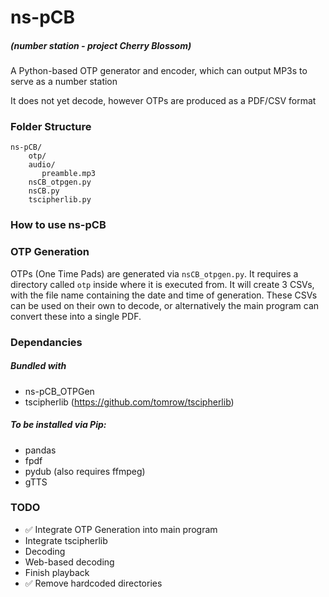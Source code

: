 # ns-pCB
##### (number station - project Cherry Blossom)
A Python-based OTP generator and encoder, which can output MP3s to serve as a number station

It does not yet decode, however OTPs are produced as a PDF/CSV format 

### Folder Structure
```
ns-pCB/
    otp/
    audio/
       preamble.mp3
    nsCB_otpgen.py
    nsCB.py
    tscipherlib.py
```

### How to use ns-pCB

### OTP Generation
OTPs (One Time Pads) are generated via `nsCB_otpgen.py`. It requires a directory called `otp` inside where it is executed from. 
It will create 3 CSVs, with the file name containing the date and time of generation. These CSVs can be used on their own to decode, or alternatively the main program can convert these into a single PDF. 

### Dependancies
##### Bundled with
  * ns-pCB_OTPGen
  * tscipherlib (https://github.com/tomrow/tscipherlib)
##### To be installed via Pip:
  * pandas
  * fpdf
  * pydub (also requires ffmpeg)
  * gTTS

### TODO
 * ✅ Integrate OTP Generation into main program
 * Integrate tscipherlib
 * Decoding
 * Web-based decoding
 * Finish playback
 * ✅ Remove hardcoded directories
